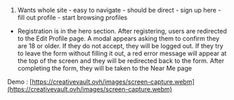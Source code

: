 1. Wants whole site - easy to navigate - should be direct - sign up here - fill out profile - start browsing profiles
- Registration is in the hero section. After registering, users are redirected to the Edit Profile page. A modal appears asking them to confirm they are 18 or older. If they do not accept, they will be logged out. If they try to leave the form without filling it out, a red error message will appear at the top of the screen and they will be redirected back to the form. After completing the form, they will be taken to the Near Me page

Demo :  [https://creativevault.ovh/images/screen-capture.webm](https://creativevault.ovh/images/screen-capture.webm)





